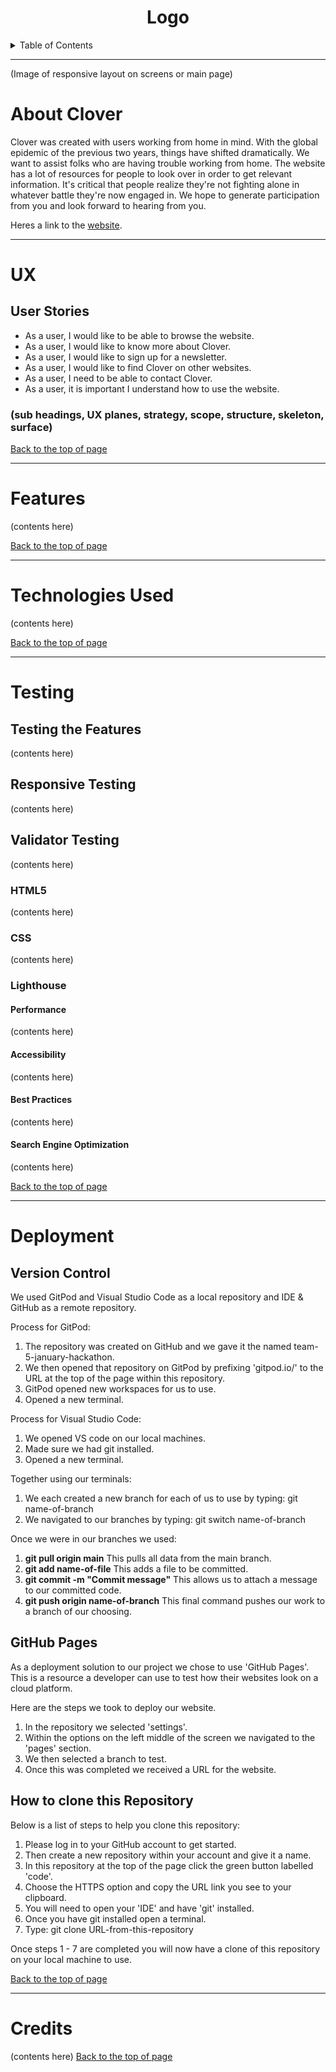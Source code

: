 <h1 align="center"><a>Logo</a></h1>

<details>
<summary>Table of Contents</summary>

* [About Clover](#about-clover)
* [UX](#ux)
    * [User Stories](#user-stories)
* [Features](#features)
* [Testing](#testing)
    * [Testing the features](#testing-the-features)
    * [Responsive Testing](#responsive-testing)
    * [validator Testing](#validator-testing)
        * [HTML5](#html)
        * [CSS3](#css3)
        * [Lighthouse](#lighthouse)
            * [Performance](#performance)
            * [Accessibilty](#accessibilty)
            * [Best Practices](#best-practices)
            * [Search Engine Optimization](#search-engine-optimization)
* [Deployment](#deployment)
    * [Version Control](#version-control)
    * [GitHub Pages](#github-pages)
    * [How to clone this Repository](#how-to-clone-this-repository)
* [Technologies Used](#technologies-used)
* [Credits](#credits)

<br>
</details>

<hr>

(Image of responsive layout on screens or main page)
# About Clover

Clover was created with users working from home in mind. With the global epidemic of the previous two years, things have shifted dramatically. We want to assist folks who are having trouble working from home. The website has a lot of resources for people to look over in order to get relevant information. It's critical that people realize they're not fighting alone in whatever battle they're now engaged in. We hope to generate participation from you and look forward to hearing from you.

Heres a link to the [website](https://lexach91.github.io/team-5-january-hackathon/).


<hr>

# UX

## User Stories

* As a user, I would like to be able to browse the website.
* As a user, I would like to know more about Clover.
* As a user, I would like to sign up for a newsletter.
* As a user, I would like to find Clover on other websites.
* As a user, I need to be able to contact Clover.
* As a user, it is important I understand how to use the website.


### (sub headings, UX planes, strategy, scope, structure, skeleton, surface)

[Back to the top of page](#table-of-contents)
<hr>

# Features
(contents here)

[Back to the top of page](#table-of-contents)
<hr>

# Technologies Used
(contents here)

[Back to the top of page](#table-of-contents)
<hr>

# Testing
## Testing the Features
(contents here)

## Responsive Testing
(contents here)

## Validator Testing
(contents here)

### HTML5
(contents here)

### CSS
(contents here)

### Lighthouse
#### Performance
(contents here)

#### Accessibility
(contents here)

#### Best Practices
(contents here)

#### Search Engine Optimization
(contents here)

[Back to the top of page](#table-of-contents)
<hr>

# Deployment

## Version Control

We used GitPod and Visual Studio Code as a local repository and IDE & GitHub as a remote repository.

Process for GitPod:

1. The repository was created on GitHub and we gave it the named team-5-january-hackathon.
2. We then opened that repository on GitPod by prefixing 'gitpod.io/' to the URL at the top of the page within this repository.
3. GitPod opened new workspaces for us to use.
4. Opened a new terminal.

Process for Visual Studio Code:

1. We opened VS code on our local machines.
2. Made sure we had git installed.
3. Opened a new terminal.

Together using our terminals:

1. We each created a new branch for each of us to use by typing: git name-of-branch
2. We navigated to our branches by typing: git switch name-of-branch


Once we were in our branches we used:

1. **git pull origin main** This pulls all data from the main branch.
2. **git add name-of-file** This adds a file to be committed.
3. **git commit -m "Commit message"** This allows us to attach a message to our committed code.
4. **git push origin name-of-branch** This final command pushes our work to a branch of our choosing.

## GitHub Pages

As a deployment solution to our project we chose to use 'GitHub Pages'. This is a resource a developer can use to test how their websites look on a cloud platform.

Here are the steps we took to deploy our website.

1. In the repository we selected 'settings'.
2. Within the options on the left middle of the screen we navigated to the 'pages' section.
3. We then selected a branch to test.
4. Once this was completed we received a URL for the website.

## How to clone this Repository

Below is a list of steps to help you clone this repository:

1. Please log in to your GitHub account to get started.
2. Then create a new repository within your account and give it a name.
3. In this repository at the top of the page click the green button labelled 'code'.
4. Choose the HTTPS option and copy the URL link you see to your clipboard.
5. You will need to open your 'IDE' and have 'git' installed.
6. Once you have git installed open a terminal.
7. Type: git clone URL-from-this-repository

Once steps 1 - 7 are completed you will now have a clone of this repository on your local machine to use.

[Back to the top of page](#table-of-contents)
<hr>

# Credits
(contents here)
[Back to the top of page](#table-of-contents)